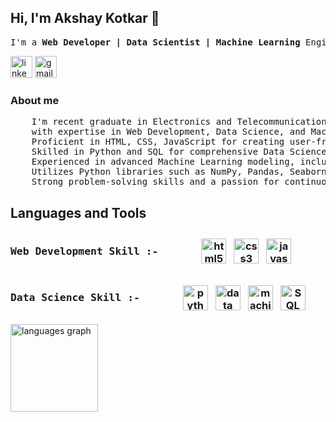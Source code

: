 <!DOCTYPE html>
<html lang="en">

<head>
  <meta charset="UTF-8">
  <meta name="viewport" content="width=device-width, initial-scale=1.0">
</head>

<body>
  <h2 align="left">Hi, I'm Akshay Kotkar 👋</h2>

  <pre align="left">I'm a <b>Web Developer | Data Scientist | Machine Learning</b> Engineer</pre>

  <div>
    <a href="https://www.linkedin.com/in/akshaykotkar" target="_blank"><img
        src="https://img.shields.io/static/v1?message=LinkedIn&logo=linkedin&label=&color=0077B5&logoColor=white&labelColor=&style=for-the-badge"
        height="35" alt="linkedin logo" /></a>
    <a href="https://mail.google.com/mail/u/1/?view=cm&fs=1&to=akshaykotkar812@gmail.com&tf=1" target="_blank"><img
        src="https://img.shields.io/static/v1?message=Gmail&logo=gmail&label=&color=D14836&logoColor=white&labelColor=&style=for-the-badge"
        height="35" alt="gmail logo" />
  </div></a>
  </div>

  <h3 align="left">About me</h3>

  <pre align="left">
    I'm recent graduate in Electronics and Telecommunication from Savitribai Phule Pune University 
    with expertise in Web Development, Data Science, and Machine Learning.
    Proficient in HTML, CSS, JavaScript for creating user-friendly web applications.
    Skilled in Python and SQL for comprehensive Data Science and Machine Learning tasks.
    Experienced in advanced Machine Learning modeling, including Natural Language Processing (NLP) solutions.
    Utilizes Python libraries such as NumPy, Pandas, Seaborn, Scikit-Learn, StatsModels, and NLTK.
    Strong problem-solving skills and a passion for continuous learning and improvement. </pre>

  <h2 align="left">Languages and Tools</h2>

  <div align="left">
  <h3 style="text-align: center; display: flex; align-items: center;">
    <pre>Web Development Skill :-       </pre>
    <img src="https://cdn.jsdelivr.net/gh/devicons/devicon/icons/html5/html5-original.svg" height="40" alt="html5 logo" />
    <img width="12" />
    <img src="https://cdn.jsdelivr.net/gh/devicons/devicon/icons/css3/css3-original.svg" height="40" alt="css3 logo" />
    <img width="12" />
    <img src="https://cdn.jsdelivr.net/gh/devicons/devicon/icons/javascript/javascript-original.svg" height="40"
      alt="javascript logo" />
    <img width="12" />
<!--    <img src="https://cdn.jsdelivr.net/gh/devicons/devicon/icons/react/react-original.svg" height="40"
      alt="react logo" /> -->
    <img width="12" />
    </h3>

  <h3 style="text-align: center; display: flex; align-items: center;">
      <pre>Data Science Skill :-       </pre>
      <img src="https://cdn.jsdelivr.net/gh/devicons/devicon/icons/python/python-original.svg" height="40"
        alt="python logo" />
      <img width="12" />
      <img src="https://insidebigdata.com/wp-content/uploads/2019/04/DataScience_shutterstock_1054542323.jpg"
        height="40" alt="data science logo" />
      <img width="12" />
      <img src="https://i.pinimg.com/originals/6f/d8/3f/6fd83f6c101f85bb417448302daedfb9.png" height="40"
        alt="machine learning logo" />
      <img width="12" />
      <img
        src="https://library.kissclipart.com/20181123/oyq/kissclipart-sql-db-clipart-microsoft-azure-sql-database-d8fe86afd77ee124.jpg"
        height="40" alt="SQL  logo" />
      <img width="12" />
  </div>
    
  <div>
    <img
      src="https://github-readme-stats.vercel.app/api/top-langs?username=AkshayKotkar&locale=en&hide_title=false&layout=compact&card_width=320&langs_count=5&theme=dracula&hide_border=false"
      height="140" alt="languages graph" />
  </div>

</body>

</html>
